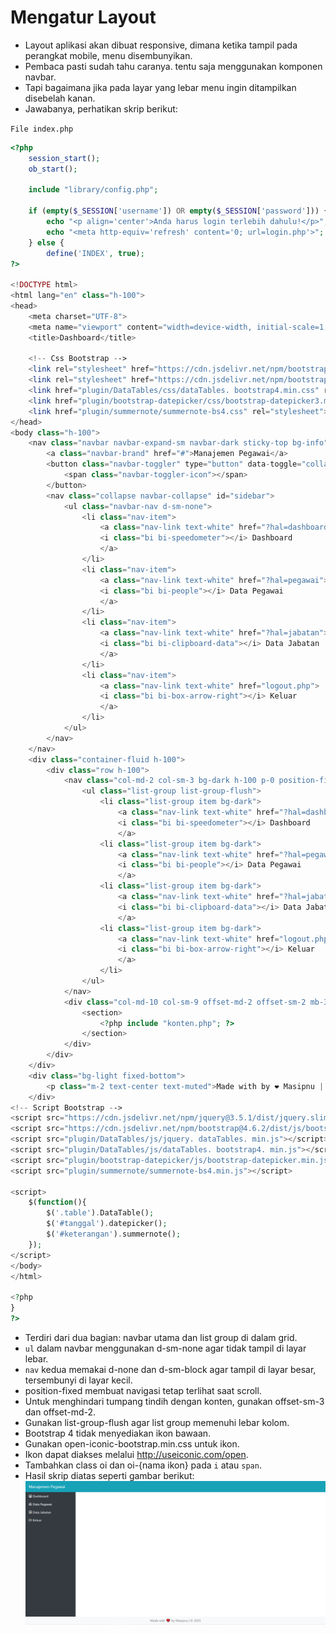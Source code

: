 # Mengatur Layout

- Layout aplikasi akan dibuat responsive, dimana ketika tampil pada perangkat mobile, menu disembunyikan.
- Pembaca pasti sudah tahu caranya. tentu saja menggunakan komponen navbar. 
- Tapi bagaimana jika pada layar yang lebar menu ingin ditampilkan disebelah kanan.
- Jawabanya, perhatikan skrip berikut:

``File index.php``
```php
<?php
    session_start();
    ob_start();

    include "library/config.php";

    if (empty($_SESSION['username']) OR empty($_SESSION['password'])) {
        echo "<p align='center'>Anda harus login terlebih dahulu!</p>";
        echo "<meta http-equiv='refresh' content='0; url=login.php'>";
    } else {
        define('INDEX', true);
?>

<!DOCTYPE html>
<html lang="en" class="h-100">
<head>
	<meta charset="UTF-8">
	<meta name="viewport" content="width=device-width, initial-scale=1, shrink-to-fit=no">
	<title>Dashboard</title>

	<!-- Css Bootstrap -->
	<link rel="stylesheet" href="https://cdn.jsdelivr.net/npm/bootstrap@4.6.2/dist/css/bootstrap.min.css" integrity="sha384-xOolHFLEh07PJGoPkLv1IbcEPTNtaed2xpHsD9ESMhqIYd0nLMwNLD69Npy4HI+N" crossorigin="anonymous">
	<link rel="stylesheet" href="https://cdn.jsdelivr.net/npm/bootstrap-icons@1.11.3/font/bootstrap-icons.min.css">
	<link href="plugin/DataTables/css/dataTables. bootstrap4.min.css" rel="stylesheet">
	<link href="plugin/bootstrap-datepicker/css/bootstrap-datepicker3.min.css" rel="stylesheet">
	<link href="plugin/summernote/summernote-bs4.css" rel="stylesheet">
</head>
<body class="h-100">
	<nav class="navbar navbar-expand-sm navbar-dark sticky-top bg-info">
		<a class="navbar-brand" href="#">Manajemen Pegawai</a>
		<button class="navbar-toggler" type="button" data-toggle="collapse" data-target="#sidebar" aria-controls="sidebar" aria-expanded="false" aria-label="Toggle navigation">
			<span class="navbar-toggler-icon"></span>
		</button>
		<nav class="collapse navbar-collapse" id="sidebar">
			<ul class="navbar-nav d-sm-none">
				<li class="nav-item">
					<a class="nav-link text-white" href="?hal=dashboard">
					<i class="bi bi-speedometer"></i> Dashboard 
					</a>
				</li>
				<li class="nav-item">
					<a class="nav-link text-white" href="?hal=pegawai">
					<i class="bi bi-people"></i> Data Pegawai 
					</a>
				</li>
				<li class="nav-item">
					<a class="nav-link text-white" href="?hal=jabatan">
					<i class="bi bi-clipboard-data"></i> Data Jabatan 
					</a>
				</li>
				<li class="nav-item">
					<a class="nav-link text-white" href="logout.php">
					<i class="bi bi-box-arrow-right"></i> Keluar 
					</a>
				</li>
			</ul>
		</nav>
	</nav>
	<div class="container-fluid h-100">
		<div class="row h-100">
			<nav class="col-md-2 col-sm-3 bg-dark h-100 p-0 position-fixed d-none d-sm-block">
				<ul class="list-group list-group-flush">
					<li class="list-group item bg-dark">
						<a class="nav-link text-white" href="?hal=dashboard">
						<i class="bi bi-speedometer"></i> Dashboard
						</a>
					<li class="list-group item bg-dark">
						<a class="nav-link text-white" href="?hal=pegawai">
						<i class="bi bi-people"></i> Data Pegawai
						</a>
					<li class="list-group item bg-dark">
						<a class="nav-link text-white" href="?hal=jabatan">
						<i class="bi bi-clipboard-data"></i> Data Jabatan
						</a>
					<li class="list-group item bg-dark">
						<a class="nav-link text-white" href="logout.php">
						<i class="bi bi-box-arrow-right"></i> Keluar
						</a>
					</li>
				</ul>
			</nav>
			<div class="col-md-10 col-sm-9 offset-md-2 offset-sm-2 mb-3">
				<section>
					<?php include "konten.php"; ?>
				</section>
			</div>
		</div>
	</div>
	<div class="bg-light fixed-bottom">
		<p class="m-2 text-center text-muted">Made with by ❤️ Masipnu | &copy 2025</p>
	</div>
<!-- Script Bootstrap -->
<script src="https://cdn.jsdelivr.net/npm/jquery@3.5.1/dist/jquery.slim.min.js" integrity="sha384-DfXdz2htPH0lsSSs5nCTpuj/zy4C+OGpamoFVy38MVBnE+IbbVYUew+OrCXaRkfj" crossorigin="anonymous"></script>
<script src="https://cdn.jsdelivr.net/npm/bootstrap@4.6.2/dist/js/bootstrap.bundle.min.js" integrity="sha384-Fy6S3B9q64WdZWQUiU+q4/2Lc9npb8tCaSX9FK7E8HnRr0Jz8D6OP9dO5Vg3Q9ct" crossorigin="anonymous"></script>
<script src="plugin/DataTables/js/jquery. dataTables. min.js"></script>
<script src="plugin/DataTables/js/dataTables. bootstrap4. min.js"></script>
<script src="plugin/bootstrap-datepicker/js/bootstrap-datepicker.min.js"></script>
<script src="plugin/summernote/summernote-bs4.min.js"></script>

<script>
    $(function(){
        $('.table').DataTable();
        $('#tanggal').datepicker();
        $('#keterangan').summernote();
    });
</script>
</body>
</html>

<?php
}
?>
```
- Terdiri dari dua bagian: navbar utama dan list group di dalam grid.
- ``ul`` dalam navbar menggunakan d-sm-none agar tidak tampil di layar lebar.
- ``nav`` kedua memakai d-none dan d-sm-block agar tampil di layar besar, tersembunyi di layar kecil.
- position-fixed membuat navigasi tetap terlihat saat scroll.
- Untuk menghindari tumpang tindih dengan konten, gunakan offset-sm-3 dan offset-md-2.
- Gunakan list-group-flush agar list group memenuhi lebar kolom.
- Bootstrap 4 tidak menyediakan ikon bawaan.
- Gunakan open-iconic-bootstrap.min.css untuk ikon.
- Ikon dapat diakses melalui http://useiconic.com/open.
- Tambahkan class oi dan oi-{nama ikon} pada ``i`` atau ``span``.
- Hasil skrip diatas seperti gambar berikut:
![halaman](images/4.png)

